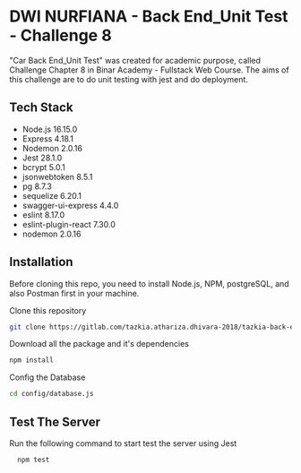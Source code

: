 # DWI NURFIANA - Back End_Unit Test - Challenge 8

"Car Back End_Unit Test" was created for academic purpose, called Challenge Chapter 8 in Binar Academy - Fullstack Web Course. The aims of this challenge are to do unit testing with jest and do deployment.


## Tech Stack
  * Node.js 16.15.0
  * Express 4.18.1
  * Nodemon 2.0.16 
  * Jest 28.1.0 
  * bcrypt 5.0.1
  * jsonwebtoken 8.5.1
  * pg 8.7.3
  * sequelize 6.20.1
  * swagger-ui-express 4.4.0
  * eslint 8.17.0
  * eslint-plugin-react 7.30.0
  * nodemon 2.0.16

## Installation

Before cloning this repo, you need to install Node.js, NPM, postgreSQL, and also Postman first in your machine.

Clone this repository

```bash
git clone https://gitlab.com/tazkia.athariza.dhivara-2018/tazkia-back-end_unit-test-challenge-8
```

Download all the package and it's dependencies
```bash
npm install 
```

Config the Database
```bash
cd config/database.js
```

## Test The Server

Run the following command to start test the server using Jest 
```bash
  npm test
```

